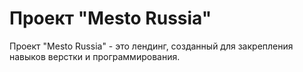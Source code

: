 # Проект "Mesto Russia" #

Проект "Mesto Russia" - это лендинг, созданный для закрепления навыков верстки и программирования.

